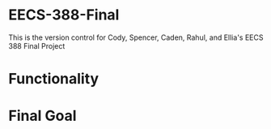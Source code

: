 # EECS-388-Final

This is the version control for Cody, Spencer, Caden, Rahul, and Ellia's EECS 388 Final Project

# Functionality

# Final Goal 

